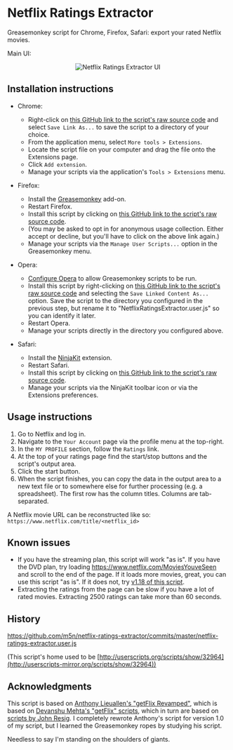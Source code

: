 Netflix Ratings Extractor
=========================

Greasemonkey script for Chrome, Firefox, Safari: export your rated Netflix movies.


Main UI:
<p align="center">
<img src="https://raw.githubusercontent.com/m5n/netflix-ratings-extractor/master/img/ui.png" alt="Netflix Ratings Extractor UI"/>
</p>


Installation instructions
-------------------------

* Chrome:
  * Right-click on [this GitHub link to the script's raw source code](https://raw.githubusercontent.com/m5n/netflix-ratings-extractor/master/netflix-ratings-extractor.user.js) and select `Save Link As...` to save the script to a directory of your choice.
  * From the application menu, select `More tools > Extensions`.
  * Locate the script file on your computer and drag the file onto the Extensions page.
  * Click `Add extension`.
  * Manage your scripts via the application's `Tools > Extensions` menu.


* Firefox:
  * Install the [Greasemonkey](https://addons.mozilla.org/en-US/firefox/addon/748) add-on.
  * Restart Firefox.
  * Install this script by clicking on [this GitHub link to the script's raw source code](https://raw.githubusercontent.com/m5n/netflix-ratings-extractor/master/netflix-ratings-extractor.user.js).
  * (You may be asked to opt in for anonymous usage collection. Either accept or decline, but you'll have to click on the above link again.)
  * Manage your scripts via the `Manage User Scripts...` option in the Greasemonkey menu.


* Opera:
  * [Configure Opera](http://www.techerator.com/2011/02/how-to-add-greasemoney-and-other-scripts-to-opera-11/) to allow Greasemonkey scripts to be run.
  * Install this script by right-clicking on [this GitHub link to the script's raw source code](https://raw.githubusercontent.com/m5n/netflix-ratings-extractor/master/netflix-ratings-extractor.user.js) and selecting the `Save Linked Content As...` option. Save the script to the directory you configured in the previous step, but rename it to "NetflixRatingsExtractor.user.js" so you can identify it later.
  * Restart Opera.
  * Manage your scripts directly in the directory you configured above.


* Safari:
  * Install the [NinjaKit](http://www.reddit.com/r/apple/comments/dd2sk/ninjakit_greasemonkey_for_safari/) extension.
  * Restart Safari.
  * Install this script by clicking on [this GitHub link to the script's raw source code](https://raw.githubusercontent.com/m5n/netflix-ratings-extractor/master/netflix-ratings-extractor.user.js).
  * Manage your scripts via the NinjaKit toolbar icon or via the Extensions preferences.


Usage instructions
------------------
1. Go to Netflix and log in.
1. Navigate to the `Your Account` page via the profile menu at the top-right.
1. In the `MY PROFILE` section, follow the `Ratings` link.
1. At the top of your ratings page find the start/stop buttons and the script's output area.
1. Click the start button.
1. When the script finishes, you can copy the data in the output area to a new text file or to somewhere else for further processing (e.g. a spreadsheet). The first row has the column titles. Columns are tab-separated.

A Netflix movie URL can be reconstructed like so: `https://www.netflix.com/title/<netflix_id>`


Known issues
------------
* If you have the streaming plan, this script will work "as is". If you have the DVD plan, try loading https://www.netflix.com/MoviesYouveSeen and scroll to the end of the page. If it loads more movies, great, you can use this script "as is". If it does not, try [v1.18 of this script](https://raw.githubusercontent.com/m5n/netflix-ratings-extractor/10e33f0063aee2b26f03c12ea3acf5dc2d94b3fe/netflix-ratings-extractor.user.js).
* Extracting the ratings from the page can be slow if you have a lot of rated movies. Extracting 2500 ratings can take more than 60 seconds.


History
-------

https://github.com/m5n/netflix-ratings-extractor/commits/master/netflix-ratings-extractor.user.js

(This script's home used to be [http://userscripts.org/scripts/show/32964](http://userscripts-mirror.org/scripts/show/32964))


Acknowledgments
---------------
This script is based on [Anthony Lieuallen's "getFlix Revamped"](http://web.arantius.com/getflix-revamped), which is based on [Devanshu Mehta's "getFlix" scripts](http://www.scienceaddiction.com/2006/03/03/fetch-your-netflix-ratings/), which in turn are based on [scripts by John Resig](http://ejohn.org/projects/netflix). I completely rewrote Anthony's script for version 1.0 of my script, but I learned the Greasemonkey ropes by studying his script.

Needless to say I'm standing on the shoulders of giants. 
